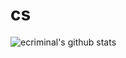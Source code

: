 # cs

![ecriminal's github stats](https://github-readme-stats.vercel.app/api?username=ecriminal&theme=dracula&show_icons=true)

